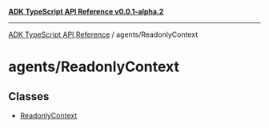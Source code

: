 [**ADK TypeScript API Reference v0.0.1-alpha.2**](../../README.md)

***

[ADK TypeScript API Reference](../../modules.md) / agents/ReadonlyContext

# agents/ReadonlyContext

## Classes

- [ReadonlyContext](classes/ReadonlyContext.md)
